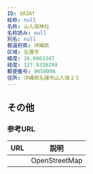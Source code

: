 ```yaml
---
ID: OA3Af
総称: null
名称: 山入端神社
名称読み: null
別名: null
都道府県: 沖縄県
区域: 名護市
緯度: 26.6063347
経度: 127.9338299
郵便番号: 9050008
住所: 沖縄県名護市山入端２５
---
```


## その他

### 参考URL

| URL | 説明          |
| --- | ------------- |
|     | OpenStreetMap |
